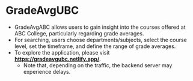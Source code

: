 # GradeAvgUBC
- GradeAvgABC allows users to gain insight into the courses offered at ABC College, particularly regarding grade averages.
- For searching, users choose departments/subjects, select the course level, set the timeframe, and define the range of grade averages.
- To explore the application, please visit __https://gradeavgubc.netlify.app/__.
  - Note that, depending on the traffic, the backend server may experience delays.
